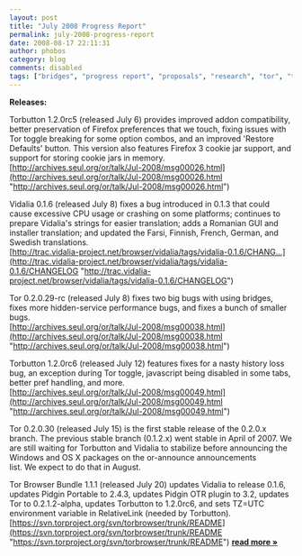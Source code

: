 ```yaml
---
layout: post
title: "July 2008 Progress Report"
permalink: july-2008-progress-report
date: 2008-08-17 22:11:31
author: phobos
category: blog
comments: disabled
tags: ["bridges", "progress report", "proposals", "research", "tor", "torbrowser", "torbutton", "translation", "vidalia"]
---
```


**Releases:**

Torbutton 1.2.0rc5 (released July 6) provides improved addon compatibility, better preservation of Firefox preferences that we touch, fixing issues with Tor toggle breaking for some option combos, and an improved 'Restore Defaults' button. This version also features Firefox 3 cookie jar support, and support for storing cookie jars in memory.  
 [http://archives.seul.org/or/talk/Jul-2008/msg00026.html](http://archives.seul.org/or/talk/Jul-2008/msg00026.html "http://archives.seul.org/or/talk/Jul-2008/msg00026.html")

Vidalia 0.1.6 (released July 8) fixes a bug introduced in 0.1.3 that could cause excessive CPU usage or crashing on some platforms; continues to prepare Vidalia's strings for easier translation; adds a Romanian GUI and installer translation; and updated the Farsi, Finnish, French, German, and Swedish translations.  
 [http://trac.vidalia-project.net/browser/vidalia/tags/vidalia-0.1.6/CHANG...](http://trac.vidalia-project.net/browser/vidalia/tags/vidalia-0.1.6/CHANGELOG "http://trac.vidalia-project.net/browser/vidalia/tags/vidalia-0.1.6/CHANGELOG")

Tor 0.2.0.29-rc (released July 8) fixes two big bugs with using bridges, fixes more hidden-service performance bugs, and fixes a bunch of smaller bugs.  
 [http://archives.seul.org/or/talk/Jul-2008/msg00038.html](http://archives.seul.org/or/talk/Jul-2008/msg00038.html "http://archives.seul.org/or/talk/Jul-2008/msg00038.html")

Torbutton 1.2.0rc6 (released July 12) features fixes for a nasty history loss bug, an exception during Tor toggle, javascript being disabled in some tabs, better pref handling, and more.  
 [http://archives.seul.org/or/talk/Jul-2008/msg00049.html](http://archives.seul.org/or/talk/Jul-2008/msg00049.html "http://archives.seul.org/or/talk/Jul-2008/msg00049.html")

Tor 0.2.0.30 (released July 15) is the first stable release of the 0.2.0.x branch. The previous stable branch (0.1.2.x) went stable in April of 2007. We are still waiting for Torbutton and Vidalia to stabilize before announcing the Windows and OS X packages on the or-announce announcements  
 list. We expect to do that in August.

Tor Browser Bundle 1.1.1 (released July 20) updates Vidalia to release 0.1.6, updates Pidgin Portable to 2.4.3, updates Pidgin OTR plugin to 3.2, updates Tor to 0.2.1.2-alpha, updates Torbutton to 1.2.0rc6, and sets TZ=UTC environment variable in RelativeLink (needed by Torbutton).  
 [https://svn.torproject.org/svn/torbrowser/trunk/README](https://svn.torproject.org/svn/torbrowser/trunk/README "https://svn.torproject.org/svn/torbrowser/trunk/README") [**read more »**](https://blog.torproject.org/blog/july-2008-progress-report)
